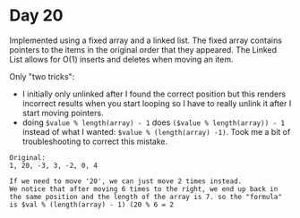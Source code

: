 # Day 20

Implemented using a fixed array and a linked list. The fixed array contains pointers to the items in the original order that they appeared. The Linked List allows for O(1) inserts and deletes when moving an item.

Only "two tricks":
* I initially only unlinked after I found the correct position but this renders incorrect results when you start looping so I have to really unlink it after I start moving pointers.
* doing `$value % length(array) - 1` does `($value % length(array)) - 1` instead of what I wanted: `$value % (length(array) -1)`. Took me a bit of troubleshooting to correct this mistake.

```
Original: 
1, 20, -3, 3, -2, 0, 4

If we need to move '20', we can just move 2 times instead.
We notice that after moving 6 times to the right, we end up back in the same position and the length of the array is 7. so the "formula" is $val % (length(array) - 1) (20 % 6 = 2
```
